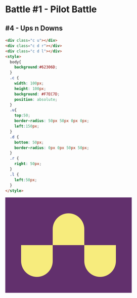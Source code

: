 # Battle #1 - Pilot Battle

## #4 - Ups n Downs

```html
<div class="c u"></div>
<div class="c d r"></div>
<div class="c d l"></div>
<style>
  body{
    background:#62306D;
  }
  .c {
    width: 100px;
    height: 100px;
    background: #F7EC7D;
    position: absolute;
  }
  .u{
    top:50;
    border-radius: 50px 50px 0px 0px;
    left:150px;
  }
  .d {
    bottom: 50px;
    border-radius: 0px 0px 50px 50px;
  }
  .r {
    right: 50px;
  }
  .l {
    left:50px;
  }
</style>
```

![solution](./media/4-ups-n-downs.png)
